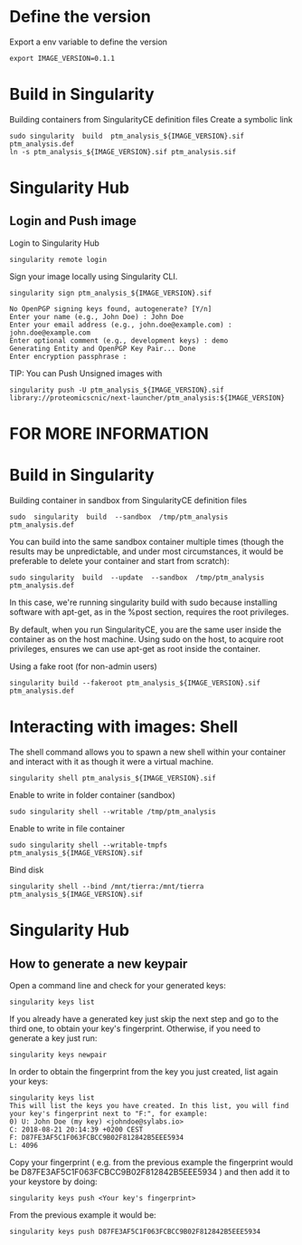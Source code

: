# Define the version

Export a env variable to define the version
```
export IMAGE_VERSION=0.1.1
```

# Build in Singularity

Building containers from SingularityCE definition files
Create a symbolic link
```
sudo singularity  build  ptm_analysis_${IMAGE_VERSION}.sif  ptm_analysis.def
ln -s ptm_analysis_${IMAGE_VERSION}.sif ptm_analysis.sif
```

# Singularity Hub

## Login and Push image

Login to Singularity Hub
```
singularity remote login
```

Sign your image locally using Singularity CLI.
```
singularity sign ptm_analysis_${IMAGE_VERSION}.sif

No OpenPGP signing keys found, autogenerate? [Y/n]
Enter your name (e.g., John Doe) : John Doe
Enter your email address (e.g., john.doe@example.com) : john.doe@example.com
Enter optional comment (e.g., development keys) : demo
Generating Entity and OpenPGP Key Pair... Done
Enter encryption passphrase :
```

TIP: You can Push Unsigned images with 
```
singularity push -U ptm_analysis_${IMAGE_VERSION}.sif library://proteomicscnic/next-launcher/ptm_analysis:${IMAGE_VERSION}
```



<!-- 
I HAVE TO DO THE FOLLOWING STEP ???
Verifying an image is quite easy, just run the verify command within your terminal.
```
singularity verify ptm_analysis_${IMAGE_VERSION}.sif

Verifying image: image.sif
Data integrity checked, authentic and signed by:
John Doe <john.doe@example.com>, KeyID 284972D6D4FC6713
```


Push image
```
singularity push ptm_analysis_${IMAGE_VERSION}.sif library://proteomicscnic/next-launcher/ptm_analysis:${IMAGE_VERSION}
``` -->




# FOR MORE INFORMATION

# Build in Singularity

Building container in sandbox from SingularityCE definition files
```
sudo  singularity  build  --sandbox  /tmp/ptm_analysis    ptm_analysis.def
```

You can build into the same sandbox container multiple times (though the results may be unpredictable, and under most circumstances, it would be preferable to delete your container and start from scratch):
```
sudo singularity  build  --update  --sandbox  /tmp/ptm_analysis  ptm_analysis.def
```

In this case, we're running singularity build with sudo because installing software with apt-get, as in the %post section, requires the root privileges.

By default, when you run SingularityCE, you are the same user inside the container as on the host machine. Using sudo on the host, to acquire root privileges, ensures we can use apt-get as root inside the container.

Using a fake root (for non-admin users)
```
singularity build --fakeroot ptm_analysis_${IMAGE_VERSION}.sif ptm_analysis.def
```

# Interacting with images: Shell
The shell command allows you to spawn a new shell within your container and interact with it as though it were a virtual machine.

```
singularity shell ptm_analysis_${IMAGE_VERSION}.sif
```

Enable to write in folder container (sandbox)
```
sudo singularity shell --writable /tmp/ptm_analysis
```

Enable to write in file container
```
sudo singularity shell --writable-tmpfs ptm_analysis_${IMAGE_VERSION}.sif
```

Bind disk
```
singularity shell --bind /mnt/tierra:/mnt/tierra ptm_analysis_${IMAGE_VERSION}.sif
```

# Singularity Hub

## How to generate a new keypair

Open a command line and check for your generated keys:
```
singularity keys list
```

If you already have a generated key just skip the next step and go to the third one, to obtain your key's fingerprint. Otherwise, if you need to generate a key just run:
```
singularity keys newpair
```

In order to obtain the fingerprint from the key you just created, list again your keys:
```
singularity keys list
This will list the keys you have created. In this list, you will find your key's fingerprint next to "F:", for example:
0) U: John Doe (my key) <johndoe@sylabs.io>
C: 2018-08-21 20:14:39 +0200 CEST
F: D87FE3AF5C1F063FCBCC9B02F812842B5EEE5934
L: 4096
```

Copy your fingerprint ( e.g. from the previous example the fingerprint would be D87FE3AF5C1F063FCBCC9B02F812842B5EEE5934 ) and then add it to your keystore by doing:
```
singularity keys push <Your key's fingerprint>
```

From the previous example it would be:
```
singularity keys push D87FE3AF5C1F063FCBCC9B02F812842B5EEE5934
```


